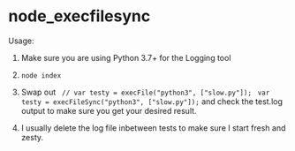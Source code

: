 # node_execfilesync

Usage:

1. Make sure you are using Python 3.7+ for the Logging tool

2. `node index`

3. Swap out
   ` // var testy = execFile("python3", ["slow.py"]);`
   ` var testy = execFileSync("python3", ["slow.py"]);`
   and check the test.log output to make sure you get your desired result.

4. I usually delete the log file inbetween tests to make sure I start fresh and zesty.
